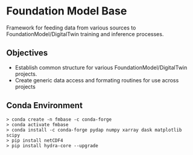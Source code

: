 
# Foundation Model Base

Framework for feeding data from various sources to FoundationModel/DigitalTwin training and inference processes.

## Objectives

- Establish common structure for various FoundationModel/DigitalTwin projects.
- Create generic data access and formating routines for use across projects

## Conda Environment

    > conda create -n fmbase -c conda-forge 
    > conda activate fmbase
    > conda install -c conda-forge pydap numpy xarray dask matplotlib scipy
    > pip install netCDF4
    > pip install hydra-core --upgrade



